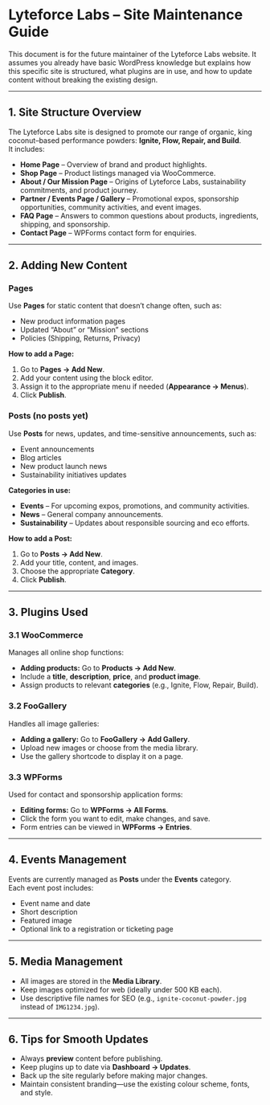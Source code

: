 # Lyteforce Labs – Site Maintenance Guide

This document is for the future maintainer of the Lyteforce Labs website. It assumes you already have basic WordPress knowledge but explains how this specific site is structured, what plugins are in use, and how to update content without breaking the existing design.

---

## 1. Site Structure Overview

The Lyteforce Labs site is designed to promote our range of organic, king coconut–based performance powders: **Ignite, Flow, Repair, and Build**.  
It includes:

- **Home Page** – Overview of brand and product highlights.
- **Shop Page** – Product listings managed via WooCommerce.
- **About / Our Mission Page** – Origins of Lyteforce Labs, sustainability commitments, and product journey.
- **Partner / Events Page / Gallery** – Promotional expos, sponsorship opportunities, community activities, and event images.
- **FAQ Page** – Answers to common questions about products, ingredients, shipping, and sponsorship.
- **Contact Page** – WPForms contact form for enquiries.

---

## 2. Adding New Content

### Pages  
Use **Pages** for static content that doesn’t change often, such as:  
- New product information pages  
- Updated “About” or “Mission” sections  
- Policies (Shipping, Returns, Privacy)  

**How to add a Page:**  
1. Go to **Pages → Add New**.  
2. Add your content using the block editor.  
3. Assign it to the appropriate menu if needed (**Appearance → Menus**).  
4. Click **Publish**.

### Posts (no posts yet)  
Use **Posts** for news, updates, and time-sensitive announcements, such as:  
- Event announcements  
- Blog articles  
- New product launch news  
- Sustainability initiatives updates  

**Categories in use:**  
- **Events** – For upcoming expos, promotions, and community activities.  
- **News** – General company announcements.  
- **Sustainability** – Updates about responsible sourcing and eco efforts.  

**How to add a Post:**  
1. Go to **Posts → Add New**.  
2. Add your title, content, and images.  
3. Choose the appropriate **Category**.  
4. Click **Publish**.

---

## 3. Plugins Used

### 3.1 WooCommerce  
Manages all online shop functions:  
- **Adding products:** Go to **Products → Add New**.  
- Include a **title**, **description**, **price**, and **product image**.  
- Assign products to relevant **categories** (e.g., Ignite, Flow, Repair, Build).

### 3.2 FooGallery  
Handles all image galleries:  
- **Adding a gallery:** Go to **FooGallery → Add Gallery**.  
- Upload new images or choose from the media library.  
- Use the gallery shortcode to display it on a page.

### 3.3 WPForms  
Used for contact and sponsorship application forms:  
- **Editing forms:** Go to **WPForms → All Forms**.  
- Click the form you want to edit, make changes, and save.  
- Form entries can be viewed in **WPForms → Entries**.

---

## 4. Events Management

Events are currently managed as **Posts** under the **Events** category.  
Each event post includes:  
- Event name and date  
- Short description  
- Featured image  
- Optional link to a registration or ticketing page  

---

## 5. Media Management

- All images are stored in the **Media Library**.  
- Keep images optimized for web (ideally under 500 KB each).  
- Use descriptive file names for SEO (e.g., `ignite-coconut-powder.jpg` instead of `IMG1234.jpg`).

---

## 6. Tips for Smooth Updates

- Always **preview** content before publishing.  
- Keep plugins up to date via **Dashboard → Updates**.  
- Back up the site regularly before making major changes.  
- Maintain consistent branding—use the existing colour scheme, fonts, and style.




